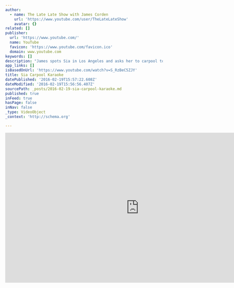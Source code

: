 ```yaml
---
author:
  - name: The Late Late Show with James Corden
    url: 'https://www.youtube.com/user/TheLateLateShow'
    avatar: {}
related: []
publisher:
  url: 'https://www.youtube.com/'
  name: YouTube
  favicon: 'https://www.youtube.com/favicon.ico'
  domain: www.youtube.com
keywords: []
description: "James spots Sia in Los Angeles and asks her to carpool to work as they sing some of the biggest songs she's performed and written, including \"Chandelier\" and \"Diamonds.\""
app_links: []
isBasedOnUrl: 'https://www.youtube.com/watch?v=S_RzBeC5ZJY'
title: Sia Carpool Karaoke
datePublished: '2016-02-19T15:57:22.608Z'
dateModified: '2016-02-19T15:56:56.407Z'
sourcePath: _posts/2016-02-19-sia-carpool-karaoke.md
published: true
inFeed: true
hasPage: false
inNav: false
_type: VideoObject
_context: 'http://schema.org'

---
```

<iframe src="https://cdn.embedly.com/widgets/media.html?src=https%3A%2F%2Fwww.youtube.com%2Fembed%2FS_RzBeC5ZJY%3Ffeature%3Doembed&amp;url=https%3A%2F%2Fwww.youtube.com%2Fwatch%3Fv%3DS_RzBeC5ZJY&amp;image=https%3A%2F%2Fi.ytimg.com%2Fvi%2FS_RzBeC5ZJY%2Fhqdefault.jpg&amp;key=b7d04c9b404c499eba89ee7072e1c4f7&amp;type=text%2Fhtml&amp;schema=youtube" width="854" height="480" scrolling="no" frameborder="0" allowfullscreen="allowfullscreen" style=""></iframe>